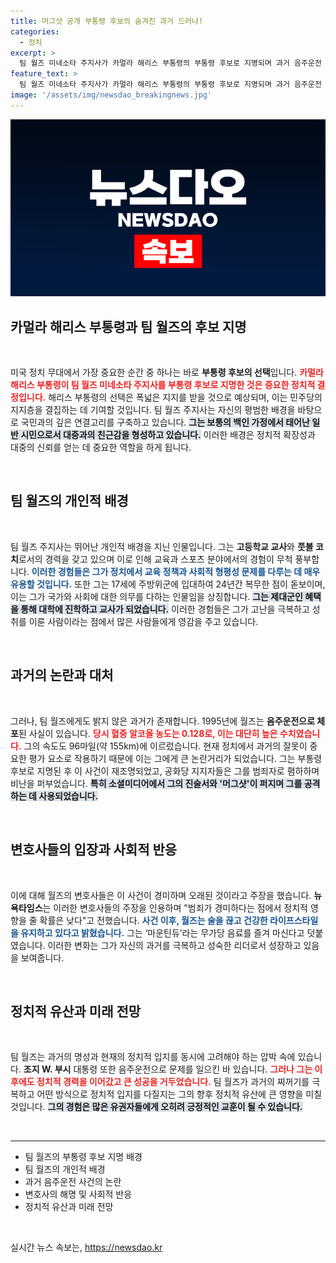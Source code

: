 ```yaml
---
title: 머그샷 공개 부통령 후보의 숨겨진 과거 드러나!
categories:
  - 정치
excerpt: >
  팀 월즈 미네소타 주지사가 카멀라 해리스 부통령의 부통령 후보로 지명되며 과거 음주운전 사건이 재조명되고 있습니다. 공화당의 공격 속, 월즈는 과거를 극복한 평범함의 아이콘으로 떠오르고 있습니다. 그의 이야기를 지금 확인해보세요!
feature_text: >
  팀 월즈 미네소타 주지사가 카멀라 해리스 부통령의 부통령 후보로 지명되며 과거 음주운전 사건이 재조명되고 있습니다. 공화당의 공격 속, 월즈는 과거를 극복한 평범함의 아이콘으로 떠오르고 있습니다. 그의 이야기를 지금 확인해보세요!
image: '/assets/img/newsdao_breakingnews.jpg'
---
```


<p><img src="/assets/img/newsdao_breakingnews.jpg" alt="bookingtag 속보" /></p>

<h2 data-ke-size="size26">카멀라 해리스 부통령과 팀 월즈의 후보 지명</h2>

<p data-ke-size="size16">&nbsp;</p>

<p>미국 정치 무대에서 가장 중요한 순간 중 하나는 바로 <b>부통령 후보의 선택</b>입니다. <b><span style="color: #ee2323;">카멀라 해리스 부통령이 팀 월즈 미네소타 주지사를 부통령 후보로 지명한 것은 중요한 정치적 결정입니다.</span></b> 해리스 부통령의 선택은 폭넓은 지지를 받을 것으로 예상되며, 이는 민주당의 지지층을 결집하는 데 기여할 것입니다. 팀 월즈 주지사는 자신의 평범한 배경을 바탕으로 국민과의 깊은 연결고리를 구축하고 있습니다. <b><span style="background-color: #21538527;">그는 보통의 백인 가정에서 태어난 일반 시민으로서 대중과의 친근감을 형성하고 있습니다.</span></b> 이러한 배경은 정치적 확장성과 대중의 신뢰를 얻는 데 중요한 역할을 하게 됩니다. </p>

<p data-ke-size="size16">&nbsp;</p>

<h2 data-ke-size="size26">팀 월즈의 개인적 배경</h2>

<p data-ke-size="size16">&nbsp;</p>

<p>팀 월즈 주지사는 뛰어난 개인적 배경을 지닌 인물입니다. 그는 <b>고등학교 교사</b>와 <b>풋볼 코치</b>로서의 경력을 갖고 있으며 이로 인해 교육과 스포츠 분야에서의 경험이 무척 풍부합니다. <b><span style="color: #1a5490;">이러한 경험들은 그가 정치에서 교육 정책과 사회적 형평성 문제를 다루는 데 매우 유용할 것입니다.</span></b> 또한 그는 17세에 주방위군에 입대하여 24년간 복무한 점이 돋보이며, 이는 그가 국가와 사회에 대한 의무를 다하는 인물임을 상징합니다. <b><span style="background-color: #21538527;">그는 제대군인 혜택을 통해 대학에 진학하고 교사가 되었습니다.</span></b> 이러한 경험들은 그가 고난을 극복하고 성취를 이룬 사람이라는 점에서 많은 사람들에게 영감을 주고 있습니다. </p>

<p data-ke-size="size16">&nbsp;</p>

<h2 data-ke-size="size26">과거의 논란과 대처</h2>

<p data-ke-size="size16">&nbsp;</p>

<p>그러나, 팀 월즈에게도 밝지 않은 과거가 존재합니다. 1995년에 월즈는 <b>음주운전으로 체포</b>된 사실이 있습니다. <b><span style="color: #ee2323;">당시 혈중 알코올 농도는 0.128로, 이는 대단히 높은 수치였습니다.</span></b> 그의 속도도 96마일(약 155km)에 이르렀습니다. 현재 정치에서 과거의 잘못이 중요한 평가 요소로 작용하기 때문에 이는 그에게 큰 논란거리가 되었습니다. 그는 부통령 후보로 지명된 후 이 사건이 재조명되었고, 공화당 지지자들은 그를 범죄자로 폄하하며 비난을 퍼부었습니다. <b><span style="background-color: #21538527;">특히 소셜미디어에서 그의 진술서와 '머그샷'이 퍼지며 그를 공격하는 데 사용되었습니다.</span></b> </p>

<p data-ke-size="size16">&nbsp;</p>

<h2 data-ke-size="size26">변호사들의 입장과 사회적 반응</h2>

<p data-ke-size="size16">&nbsp;</p>

<p>이에 대해 월즈의 변호사들은 이 사건이 경미하며 오래된 것이라고 주장을 했습니다. <b>뉴욕타임스</b>는 이러한 변호사들의 주장을 인용하며 "범죄가 경미하다는 점에서 정치적 영향을 줄 확률은 낮다"고 전했습니다. <b><span style="color: #1a5490;">사건 이후, 월즈는 술을 끊고 건강한 라이프스타일을 유지하고 있다고 밝혔습니다.</span></b> 그는 ‘마운틴듀’라는 무가당 음료를 즐겨 마신다고 덧붙였습니다. 이러한 변화는 그가 자신의 과거를 극복하고 성숙한 리더로서 성장하고 있음을 보여줍니다. </p>

<p data-ke-size="size16">&nbsp;</p>

<h2 data-ke-size="size26">정치적 유산과 미래 전망</h2>

<p data-ke-size="size16">&nbsp;</p>

<p>팀 월즈는 과거의 명성과 현재의 정치적 입지를 동시에 고려해야 하는 압박 속에 있습니다. <b>조지 W. 부시</b> 대통령 또한 음주운전으로 문제를 일으킨 바 있습니다. <b><span style="color: #ee2323;">그러나 그는 이후에도 정치적 경력을 이어갔고 큰 성공을 거두었습니다.</span></b> 팀 월즈가 과거의 찌꺼기를 극복하고 어떤 방식으로 정치적 입지를 다질지는 그의 향후 정치적 유산에 큰 영향을 미칠 것입니다. <b><span style="background-color: #21538527;">그의 경험은 많은 유권자들에게 오히려 긍정적인 교훈이 될 수 있습니다.</span></b> </p>

<p data-ke-size="size16">&nbsp;</p>

<hr>

<ul>
    <li>팀 월즈의 부통령 후보 지명 배경</li>
    <li>팀 월즈의 개인적 배경</li>
    <li>과거 음주운전 사건의 논란</li>
    <li>변호사의 해명 및 사회적 반응</li>
    <li>정치적 유산과 미래 전망</li>
</ul>

<p data-ke-size="size16">&nbsp;</p>
실시간 뉴스 속보는, <a href="https://newsdao.kr" rel="dofollow">https://newsdao.kr</a>


